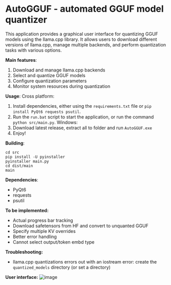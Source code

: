 # AutoGGUF - automated GGUF model quantizer

This application provides a graphical user interface for quantizing GGUF models
using the llama.cpp library. It allows users to download different versions of
llama.cpp, manage multiple backends, and perform quantization tasks with various
options.

**Main features**:
1. Download and manage llama.cpp backends
2. Select and quantize GGUF models
3. Configure quantization parameters
4. Monitor system resources during quantization

**Usage**:
Cross platform:
  1. Install dependencies, either using the `requirements.txt` file or `pip install PyQt6 requests psutil`.
  2. Run the `run.bat` script to start the application, or run the command `python src/main.py`.
Windows:
  1. Download latest release, extract all to folder and run `AutoGGUF.exe`
  2. Enjoy!

**Building**:
```
cd src
pip install -U pyinstaller
pyinstaller main.py
cd dist/main
main
```

**Dependencies**:
- PyQt6
- requests
- psutil

**To be implemented:**
- Actual progress bar tracking
- Download safetensors from HF and convert to unquanted GGUF
- Specify multiple KV overrides
- Better error handling
- Cannot select output/token embd type

**Troubleshooting:**
- llama.cpp quantizations errors out with an iostream error: create the `quantized_models` directory (or set a directory)

**User interface:**
![image](https://github.com/user-attachments/assets/b1b58cba-4314-479d-a1d8-21ca0b5a8935)
